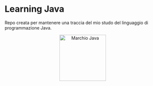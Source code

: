 # Learning Java #

Repo creata per mantenere una traccia del mio studo del linguaggio di programmazione Java.

<div align="center">
  <img height="150" width="150" src="https://brandslogos.com/wp-content/uploads/images/java-logo-1.png" alt="Marchio Java"/>
</div>
